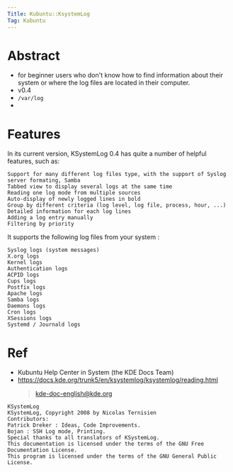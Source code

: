 ```yaml
---
Title: Kubuntu::KsystemLog
Tag: Kubuntu
---
```



# Abstract
-  for beginner users who don't know how to find information about their system or where the log files are located in their computer.
- v0.4
- `/var/log`
-

# Features
In its current version, KSystemLog 0.4 has quite a number of helpful features, such as:

```
Support for many different log files type, with the support of Syslog server formating, Samba
Tabbed view to display several logs at the same time
Reading one log mode from multiple sources
Auto-display of newly logged lines in bold
Group by different criteria (log level, log file, process, hour, ...)
Detailed information for each log lines
Adding a log entry manually
Filtering by priority
```

It supports the following log files from your system :
```
Syslog logs (system messages)
X.org logs
Kernel logs
Authentication logs
ACPID logs
Cups logs
Postfix logs
Apache logs
Samba logs
Daemons logs
Cron logs
XSessions logs
Systemd / Journald logs
```


# Ref
- Kubuntu Help Center in System (the KDE Docs Team)
- https://docs.kde.org/trunk5/en/ksystemlog/ksystemlog/reading.html
    > kde-doc-english@kde.org

```
KSystemLog
KSystemLog, Copyright 2008 by Nicolas Ternisien
Contributors:
Patrick Dreker : Ideas, Code Improvements.
Bojan : SSH Log mode, Printing.
Special thanks to all translators of KSystemLog.
This documentation is licensed under the terms of the GNU Free Documentation License.
This program is licensed under the terms of the GNU General Public License.
```
